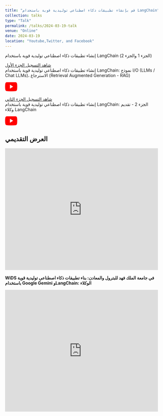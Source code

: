 ```yaml
---
title: "قم بإنشاء تطبيقات ذكاء اصطناعي توليدية قوية باستخدام LangChain"
collection: talks
type: "Talk"
permalink: /talks/2024-03-19-talk
venue: "Online"
date: 2024-03-19
location: "Youtube,Twitter, and Facebook"
---
```


إنشاء تطبيقات ذكاء اصطناعي توليدية قوية باستخدام LangChain (الجزء 1 والجزء 2)

[شاهد التسجيل الجزء الأول](https://www.youtube.com/live/QguhPJHaVDY?si=oI5ilxjamG20sW3S)  
إنشاء تطبيقات ذكاء اصطناعي توليدية قوية باستخدام LangChain: نموذج I/O (LLMs / Chat LLMs)، الاسترجاع (Retrieval Augmented Generation - RAG)



<a href="https://www.youtube.com/live/QguhPJHaVDY?si=oI5ilxjamG20sW3S">
  <img src="https://raw.githubusercontent.com/Ruqyai/ruqyai.github.io/main/images/youtube.png" alt="YouTube" style="width: 40px; height: 30px;">
</a>   


[شاهد التسجيل الجزء الثاني](https://www.youtube.com/live/rc_x02j_meA?si=zrSwWg0cDnK-AJn4)  
إنشاء تطبيقات ذكاء اصطناعي توليدية قوية باستخدام LangChain: الجزء 2 - تقديم وكلاء LangChain   


<a href="https://www.youtube.com/live/rc_x02j_meA?si=zrSwWg0cDnK-AJn4">
  <img src="https://raw.githubusercontent.com/Ruqyai/ruqyai.github.io/main/images/youtube.png" alt="YouTube" style="width: 40px; height: 30px;">
</a>


## العرض التقديمي

<iframe src="https://docs.google.com/presentation/d/e/2PACX-1vQpS6mskDnTcVUybEaJBVPEZ_FXNe_9rKn5BEjVkcw7nbY7y35_nMI_q--S04Xa7N6R5mbwi6x0WN1L/embed?start=false&loop=false&delayms=3000" frameborder="0" width="100%" height="400px" allowfullscreen="true" mozallowfullscreen="true" webkitallowfullscreen="true"></iframe>

**WiDS في جامعة الملك فهد للبترول والمعادن: بناء تطبيقات ذكاء اصطناعي توليدية قوية باستخدام Google Gemini وLangChain: الوكلاء**

<iframe src="https://docs.google.com/presentation/d/e/2PACX-1vSjXbmIX4J2QcDVy9NSIR-Q6RS1V4pB2GYhZcZt70d7xL5IFHTWefEM_DwL4_kkcJt2F1MYeVmeFkOQ/embed?start=false&loop=false&delayms=3000" frameborder="0" width="100%" height="400px" allowfullscreen="true" mozallowfullscreen="true" webkitallowfullscreen="true"></iframe>
